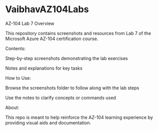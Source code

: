 # VaibhavAZ104Labs

AZ-104 Lab 7
Overview

This repository contains screenshots and resources from Lab 7 of the Microsoft Azure AZ-104 certification course.

Contents:

Step-by-step screenshots demonstrating the lab exercises

Notes and explanations for key tasks

How to Use:

Browse the screenshots folder to follow along with the lab steps

Use the notes to clarify concepts or commands used

About:

This repo is meant to help reinforce the AZ-104 learning experience by providing visual aids and documentation.
